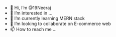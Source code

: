 - 👋 Hi, I’m @19Neeraj
- 👀 I’m interested in ...
- 🌱 I’m currently learning MERN stack
- 💞️ I’m looking to collaborate on E-commerce web
- 📫 How to reach me ...

<!---
19Neeraj/19Neeraj is a ✨ special ✨ repository because its `README.md` (this file) appears on your GitHub profile.
You can click the Preview link to take a look at your changes.
--->
